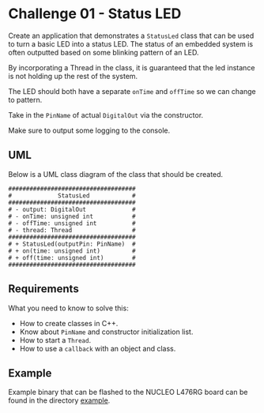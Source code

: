 # Challenge 01 - Status LED

Create an application that demonstrates a `StatusLed` class that can be used to turn a basic LED into a status LED. The status of an embedded system is often outputted based on some blinking pattern of an LED.

By incorporating a Thread in the class, it is guaranteed that the led instance is not holding up the rest of the system.

The LED should both have a separate `onTime` and `offTime` so we can change to pattern.

Take in the `PinName` of actual `DigitalOut` via the constructor.

Make sure to output some logging to the console.

## UML

Below is a UML class diagram of the class that should be created.

```text
####################################
#             StatusLed            #
####################################
# - output: DigitalOut             #
# - onTime: unsigned int           #
# - offTime: unsigned int          #
# - thread: Thread                 #
####################################
# + StatusLed(outputPin: PinName)  #
# + on(time: unsigned int)         #
# + off(time: unsigned int)        #
####################################
```

<!-- Next year we need to elaborate on the fact that on and off are basic setter for time. Better rename to `onTime` and `offTime` -->

## Requirements

What you need to know to solve this:

- How to create classes in C++.
- Know about `PinName` and constructor initialization list.
- How to start a `Thread`.
- How to use a `callback` with an object and class.

## Example

Example binary that can be flashed to the NUCLEO L476RG board can be found in the directory [example](./example).
